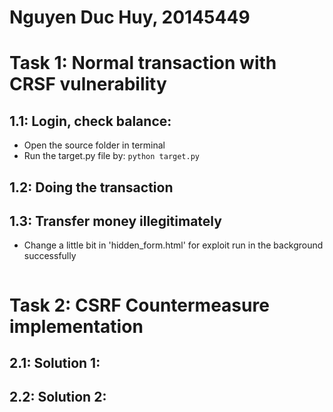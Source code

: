 <h1>Nguyen Duc Huy, 20145449</h1>

# Task 1: Normal transaction with CRSF vulnerability
## 1.1: Login, check balance:
- Open the source folder in terminal
- Run the target.py file by: ```python target.py```
## 1.2: Doing the transaction

## 1.3: Transfer money illegitimately
- Change a little bit in 'hidden_form.html' for exploit run in the background successfully

![]()

# Task 2: CSRF Countermeasure implementation

## 2.1: Solution 1:

## 2.2: Solution 2: